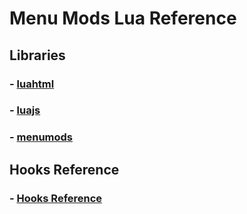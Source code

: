 # Menu Mods Lua Reference

## Libraries

### - [luahtml](/lua_reference/luahtml.md "luahtml")
### - [luajs](/lua_reference/luajs.md "luajs")
### - [menumods](/lua_reference/menumods.md "menumods")

## Hooks Reference

### - [Hooks Reference](/lua_reference/hooks_reference.md "Hooks Reference")
